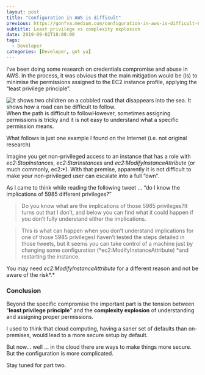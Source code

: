 ```yaml
---
layout: post
title: "Configuration in AWS is difficult"
previous: https://gonfva.medium.com/configuration-in-aws-is-difficult-6e9474ce560b
subtitle: Least privilege vs complexity explosion
date: 2019-09-02T18:00:00
tags:
  - Developer
categories: [Developer, got ya]
---
```


I’ve been doing some research on credentials compromise and abuse in AWS. In the process, it was obvious that the main mitigation would be (is) to minimise the permissions assigned to the EC2 instance profile, applying the “least privilege principle”.

![It shows two children on a cobbled road that disappears into the sea. It shows how a road can be difficult to follow.](/img/1*zYkG2Iq7RzTH5CyjYWrPZA.jpeg)When the path is difficult to followHowever, sometimes assigning permissions is tricky and it is not easy to understand what a specific permission means.

What follows is just one example I found on the Internet (i.e. not original research)

Imagine you get non-privileged access to an instance that has a role with _ec2:StopInstances_, _ec2:StarInstances_ and _ec2:ModifyInstanceAttribute_ (or much commonly, ec2:\*). With that premise, apparently it is not difficult to make your non-privileged user can escalate into a full “own”.

As I came to think while reading the following tweet … “do I know the implications of 5985 different privileges?”

> [](https://twitter.com/0xdabbad00/status/1161117748119781376)Do you know what are the implications of those 5985 privileges?It turns out that I don’t, and below you can find what it could happen if you don’t fully understand either the implications.

> [](https://twitter.com/Darkarnium/status/1065600704134475776)This is what can happen when you don’t understand implications for one of those 5985 privilegesI haven’t tested the steps detailed in those tweets, but it seems you can take control of a machine just by changing some configuration (*ec2:ModifyInstanceAttribute) *and restarting the instance.

You may need _ec2:ModifyInstanceAttribute_ for a different reason and not be aware of the risk*.*

### Conclusion

Beyond the specific compromise the important part is the tension between “**least privilege principle**” and the **complexity explosion** of understanding and assigning proper permissions.

I used to think that cloud computing, having a saner set of defaults than on-premises, would lead to a more secure setup by default.

But now… well … in the cloud there are ways to make things more secure. But the configuration is more complicated.

Stay tuned for part two.
